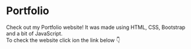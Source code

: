 # Portfolio
Check out my Portfolio website! It was made using HTML, CSS, Bootstrap and a bit of JavaScript.<br>
To check the website click ion the link below 👇<br>
